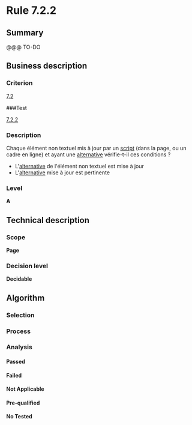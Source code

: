 # Rule 7.2.2

## Summary

@@@ TO-DO

## Business description

### Criterion

[7.2](http://references.modernisation.gouv.fr/sites/default/files/RGAA3_RC2-1/referentiel_technique.htm#crit-7-2)

###Test

[7.2.2](http://references.modernisation.gouv.fr/sites/default/files/RGAA3_RC2-1/referentiel_technique.htm#test-7-2-2)

### Description

Chaque &eacute;l&eacute;ment non textuel mis &agrave; jour par un <a href="http://references.modernisation.gouv.fr/sites/default/files/RGAA3_RC2-1/glossaire.htm#mScript">script</a> (dans la page, ou un cadre en ligne) et ayant une <a href="http://references.modernisation.gouv.fr/sites/default/files/RGAA3_RC2-1/glossaire.htm#mAltScript">alternative</a> v&eacute;rifie-t-il ces conditions ? 
 
 *  L'<a href="http://references.modernisation.gouv.fr/sites/default/files/RGAA3_RC2-1/glossaire.htm#mAltScript">alternative</a> de l'&eacute;l&eacute;ment non textuel est mise &agrave; jour 
 *  L'<a href="http://references.modernisation.gouv.fr/sites/default/files/RGAA3_RC2-1/glossaire.htm#mAltScript">alternative</a> mise &agrave; jour est pertinente 


### Level

**A**

## Technical description

### Scope

**Page**

### Decision level

**Decidable**

## Algorithm

### Selection

### Process

### Analysis

#### Passed

#### Failed

#### Not Applicable

#### Pre-qualified

#### No Tested 






